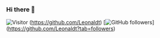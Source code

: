 ### Hi there 👋
![Visitor](https://visitor-badge.laobi.icu/badge?page_id=Leonaldt.Leonaldt)
(https://github.com/Leonaldt) [![GitHub followers](https://img.shields.io/github/followers/Leonaldt.svg?style=social&label=Follow&maxAge=2592000)]
(https://github.com/Leonaldt?tab=followers)

<!--
**Leonaldt/Leonaldt** is a ✨ _special_ ✨ repository because its `README.md` (this file) appears on your GitHub profile.

Here are some ideas to get you started:

- 🔭 I’m currently working on ...
- 🌱 I’m currently learning ...
- 👯 I’m looking to collaborate on ...
- 🤔 I’m looking for help with ...
- 💬 Ask me about ...
- 📫 How to reach me: ...
- 😄 Pronouns: ...
- ⚡ Fun fact: ...
-->


